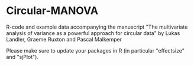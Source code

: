 # Circular-MANOVA
R-code and example data accompanying the manuscript "The multivariate analysis of variance as a powerful approach for circular data" by Lukas Landler, Graeme Ruxton and Pascal Malkemper

Please make sure to update your packages in R (in particular "effectsize" and "sjPlot").

